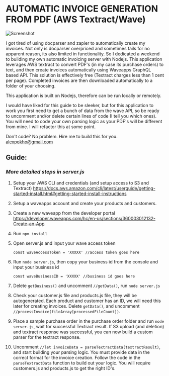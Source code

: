 # AUTOMATIC INVOICE GENERATION FROM PDF (AWS Textract/Wave)

![Screenshot](screenshot.gif)

I got tired of using docparser and zapier to automatically create my invoices. Not only is docparser overpriced and sometimes fails for no apparent reason, its also limited in functionality. So I dedicated a weekend to building my own automatic invoicing server with Nodejs. This application leverages AWS textract to convert PDF's (in my case its purchase orders) to text, and then create invoices automatically using Waveapps GraphQL based API. This solution is effectively free (Textract charges less than 1 cent per page). Completed invoices are then downloaded automatically to a folder of your choosing. 

This application is built on Nodejs, therefore can be run locally or remotely. 

I would have liked for this guide to be sleeker, but for this application to work you first need to get a bunch of data from the wave API, so be ready to uncomment and/or delete certain lines of code (I tell you which ones). You will need to code your own parsing logic as your PDF's will be different from mine. I will refactor this at some point. 

Don't code? No problem. Hire me to build this for you. 
alexpokho@gmail.com

## Guide: 
### *More detailed steps in server.js*

1. Setup your AWS CLI and credentials (and setup access to S3 and Textract) https://docs.aws.amazon.com/cli/latest/userguide/getting-started-install.html#getting-started-install-instructions

2. Setup a waveapps account and create your products and customers.

3. Create a new waveapp from the developer portal https://developer.waveapps.com/hc/en-us/sections/360003012132-Create-an-App

4. Run `npm install`

5. Open server.js and input your wave access token 

    `const waveAccessToken = 'XXXXX' //access token goes here`

6. Run `node server.js`, then copy your business id from the console and input your business id

    `const waveBusinessID = 'XXXXX' //business id goes here`

7. Delete `getBusiness()` and uncomment `//getData()`, run `node server.js`

8. Check your customer.js file and products.js file, they will be autogenerated. Each product and customer has an ID, we will need this later for creating invoices. Delete `getData()`, and uncomment `//processInvoice(fileArray[processedFileCount])`.

9. Place a sample purchase order in the purchase order folder and run `node server.js`, wait for successful Textract result. If S3 upload (and deletion) and textract response was successful, you can now build a custom parser for the textract response.

10. Uncomment `//let invoiceData = parseTextractData(textractResult)`, and start building your parsing logic. You must provide data in the correct format for the invoice creation. Follow the code in the `parseTextractData` function to build out your logic. You will require customers.js and products.js to get the right ID's.  


